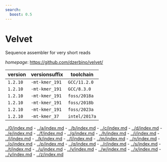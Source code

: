 ```yaml
---
search:
  boost: 0.5
---
```

# Velvet

Sequence assembler for very short reads

*homepage*: <https://github.com/dzerbino/velvet/>

version | versionsuffix | toolchain
--------|---------------|----------
``1.2.10`` | ``-mt-kmer_191`` | ``GCC/11.2.0``
``1.2.10`` | ``-mt-kmer_191`` | ``GCC/8.3.0``
``1.2.10`` | ``-mt-kmer_191`` | ``foss/2018a``
``1.2.10`` | ``-mt-kmer_191`` | ``foss/2018b``
``1.2.10`` | ``-mt-kmer_191`` | ``foss/2023a``
``1.2.10`` | ``-mt-kmer_37`` | ``intel/2017a``

[../0/index.md](0) - [../a/index.md](a) - [../b/index.md](b) - [../c/index.md](c) - [../d/index.md](d) - [../e/index.md](e) - [../f/index.md](f) - [../g/index.md](g) - [../h/index.md](h) - [../i/index.md](i) - [../j/index.md](j) - [../k/index.md](k) - [../l/index.md](l) - [../m/index.md](m) - [../n/index.md](n) - [../o/index.md](o) - [../p/index.md](p) - [../q/index.md](q) - [../r/index.md](r) - [../s/index.md](s) - [../t/index.md](t) - [../u/index.md](u) - [../v/index.md](v) - [../w/index.md](w) - [../x/index.md](x) - [../y/index.md](y) - [../z/index.md](z)

